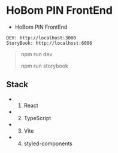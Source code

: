 # HoBom PIN FrontEnd

- HoBom PIN FrontEnd

```
DEV: http://localhost:3000
StoryBook: http://localhost:6006
```

> npm run dev
>
> npm run storybook

## Stack

- 1. React
- 2. TypeScript
- 3. Vite
- 4. styled-components

